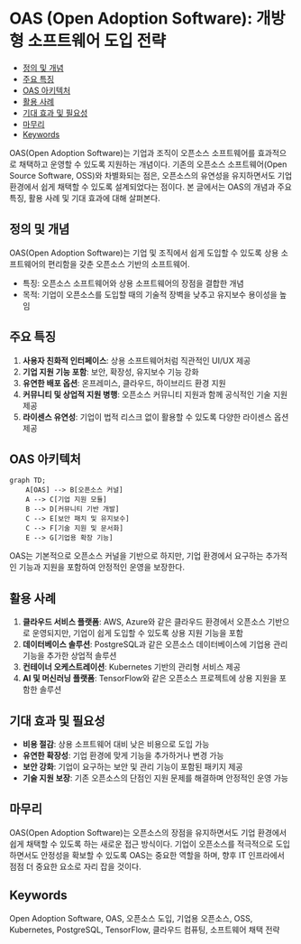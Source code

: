 # OAS (Open Adoption Software): 개방형 소프트웨어 도입 전략

<!-- mtoc-start -->

- [정의 및 개념](#정의-및-개념)
- [주요 특징](#주요-특징)
- [OAS 아키텍처](#oas-아키텍처)
- [활용 사례](#활용-사례)
- [기대 효과 및 필요성](#기대-효과-및-필요성)
- [마무리](#마무리)
- [Keywords](#keywords)

<!-- mtoc-end -->

OAS(Open Adoption Software)는 기업과 조직이 오픈소스 소프트웨어를 효과적으로 채택하고 운영할 수 있도록 지원하는 개념이다. 기존의 오픈소스 소프트웨어(Open Source Software, OSS)와 차별화되는 점은, 오픈소스의 유연성을 유지하면서도 기업 환경에서 쉽게 채택할 수 있도록 설계되었다는 점이다. 본 글에서는 OAS의 개념과 주요 특징, 활용 사례 및 기대 효과에 대해 살펴본다.

## 정의 및 개념

OAS(Open Adoption Software)는 기업 및 조직에서 쉽게 도입할 수 있도록 상용 소프트웨어의 편리함을 갖춘 오픈소스 기반의 소프트웨어.

- 특징: 오픈소스 소프트웨어와 상용 소프트웨어의 장점을 결합한 개념
- 목적: 기업이 오픈소스를 도입할 때의 기술적 장벽을 낮추고 유지보수 용이성을 높임

## 주요 특징

1. **사용자 친화적 인터페이스**: 상용 소프트웨어처럼 직관적인 UI/UX 제공
2. **기업 지원 기능 포함**: 보안, 확장성, 유지보수 기능 강화
3. **유연한 배포 옵션**: 온프레미스, 클라우드, 하이브리드 환경 지원
4. **커뮤니티 및 상업적 지원 병행**: 오픈소스 커뮤니티 지원과 함께 공식적인 기술 지원 제공
5. **라이센스 유연성**: 기업이 법적 리스크 없이 활용할 수 있도록 다양한 라이센스 옵션 제공

## OAS 아키텍처

```mermaid
graph TD;
    A[OAS] --> B[오픈소스 커널]
    A --> C[기업 지원 모듈]
    B --> D[커뮤니티 기반 개발]
    C --> E[보안 패치 및 유지보수]
    C --> F[기술 지원 및 문서화]
    E --> G[기업용 확장 기능]
```

OAS는 기본적으로 오픈소스 커널을 기반으로 하지만, 기업 환경에서 요구하는 추가적인 기능과 지원을 포함하여 안정적인 운영을 보장한다.

## 활용 사례

1. **클라우드 서비스 플랫폼**: AWS, Azure와 같은 클라우드 환경에서 오픈소스 기반으로 운영되지만, 기업이 쉽게 도입할 수 있도록 상용 지원 기능을 포함
2. **데이터베이스 솔루션**: PostgreSQL과 같은 오픈소스 데이터베이스에 기업용 관리 기능을 추가한 상업적 솔루션
3. **컨테이너 오케스트레이션**: Kubernetes 기반의 관리형 서비스 제공
4. **AI 및 머신러닝 플랫폼**: TensorFlow와 같은 오픈소스 프로젝트에 상용 지원을 포함한 솔루션

## 기대 효과 및 필요성

- **비용 절감**: 상용 소프트웨어 대비 낮은 비용으로 도입 가능
- **유연한 확장성**: 기업 환경에 맞게 기능을 추가하거나 변경 가능
- **보안 강화**: 기업이 요구하는 보안 및 관리 기능이 포함된 패키지 제공
- **기술 지원 보장**: 기존 오픈소스의 단점인 지원 문제를 해결하며 안정적인 운영 가능

## 마무리

OAS(Open Adoption Software)는 오픈소스의 장점을 유지하면서도 기업 환경에서 쉽게 채택할 수 있도록 하는 새로운 접근 방식이다. 기업이 오픈소스를 적극적으로 도입하면서도 안정성을 확보할 수 있도록 OAS는 중요한 역할을 하며, 향후 IT 인프라에서 점점 더 중요한 요소로 자리 잡을 것이다.

## Keywords

Open Adoption Software, OAS, 오픈소스 도입, 기업용 오픈소스, OSS, Kubernetes, PostgreSQL, TensorFlow, 클라우드 컴퓨팅, 소프트웨어 채택 전략
